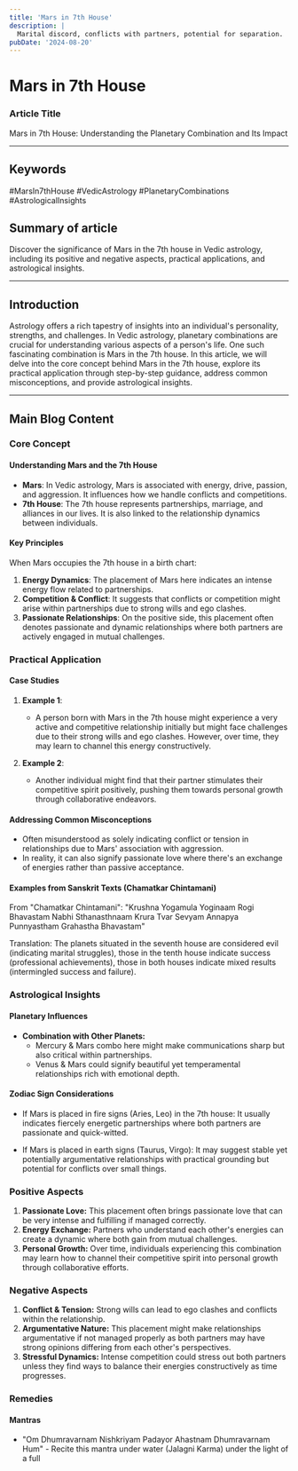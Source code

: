 ```yaml
---
title: 'Mars in 7th House'
description: |
  Marital discord, conflicts with partners, potential for separation.
pubDate: '2024-08-20'
---
```


# Mars in 7th House

### Article Title 

Mars in 7th House: Understanding the Planetary Combination and Its Impact

---

## Keywords 
#MarsIn7thHouse #VedicAstrology #PlanetaryCombinations #AstrologicalInsights

## Summary of article
Discover the significance of Mars in the 7th house in Vedic astrology, including its positive and negative aspects, practical applications, and astrological insights.

---

## Introduction 
Astrology offers a rich tapestry of insights into an individual's personality, strengths, and challenges. In Vedic astrology, planetary combinations are crucial for understanding various aspects of a person's life. One such fascinating combination is Mars in the 7th house. In this article, we will delve into the core concept behind Mars in the 7th house, explore its practical application through step-by-step guidance, address common misconceptions, and provide astrological insights.

---

## Main Blog Content

### Core Concept 

#### Understanding Mars and the 7th House 

- **Mars**: In Vedic astrology, Mars is associated with energy, drive, passion, and aggression. It influences how we handle conflicts and competitions.
- **7th House**: The 7th house represents partnerships, marriage, and alliances in our lives. It is also linked to the relationship dynamics between individuals.

#### Key Principles 

When Mars occupies the 7th house in a birth chart:
1. **Energy Dynamics**: The placement of Mars here indicates an intense energy flow related to partnerships.
2. **Competition & Conflict**: It suggests that conflicts or competition might arise within partnerships due to strong wills and ego clashes.
3. **Passionate Relationships**: On the positive side, this placement often denotes passionate and dynamic relationships where both partners are actively engaged in mutual challenges.

### Practical Application 

#### Case Studies 

1. **Example 1**:
   - A person born with Mars in the 7th house might experience a very active and competitive relationship initially but might face challenges due to their strong wills and ego clashes. However, over time, they may learn to channel this energy constructively.
   
2. **Example 2**:
   - Another individual might find that their partner stimulates their competitive spirit positively, pushing them towards personal growth through collaborative endeavors.

#### Addressing Common Misconceptions 

- Often misunderstood as solely indicating conflict or tension in relationships due to Mars' association with aggression.
- In reality, it can also signify passionate love where there's an exchange of energies rather than passive acceptance.

#### Examples from Sanskrit Texts (Chamatkar Chintamani) 

From "Chamatkar Chintamani":
"Krushna Yogamula Yoginaam Rogi Bhavastam Nabhi Sthanasthnaam
Krura Tvar Sevyam Annapya Punnyastham Grahastha Bhavastam"

Translation: The planets situated in the seventh house are considered evil (indicating marital struggles), those in the tenth house indicate success (professional achievements), those in both houses indicate mixed results (intermingled success and failure).

### Astrological Insights 

#### Planetary Influences

- **Combination with Other Planets:** 
    - Mercury & Mars combo here might make communications sharp but also critical within partnerships.
    - Venus & Mars could signify beautiful yet temperamental relationships rich with emotional depth.

#### Zodiac Sign Considerations

- If Mars is placed in fire signs (Aries, Leo) in the 7th house:
   It usually indicates fiercely energetic partnerships where both partners are passionate and quick-witted.
   
- If Mars is placed in earth signs (Taurus, Virgo):
   It may suggest stable yet potentially argumentative relationships with practical grounding but potential for conflicts over small things.

### Positive Aspects 

1. **Passionate Love:** This placement often brings passionate love that can be very intense and fulfilling if managed correctly.
2. **Energy Exchange:** Partners who understand each other's energies can create a dynamic where both gain from mutual challenges.
3. **Personal Growth:** Over time, individuals experiencing this combination may learn how to channel their competitive spirit into personal growth through collaborative efforts.

### Negative Aspects 

1. **Conflict & Tension:** Strong wills can lead to ego clashes and conflicts within the relationship.
2. **Argumentative Nature:** This placement might make relationships argumentative if not managed properly as both partners may have strong opinions differing from each other's perspectives.
3. **Stressful Dynamics:** Intense competition could stress out both partners unless they find ways to balance their energies constructively as time progresses.

### Remedies 

#### Mantras

- "Om Dhumravarnam Nishkriyam Padayor Ahastnam Dhumravarnam Hum" - Recite this mantra under water (Jalagni Karma) under the light of a full
